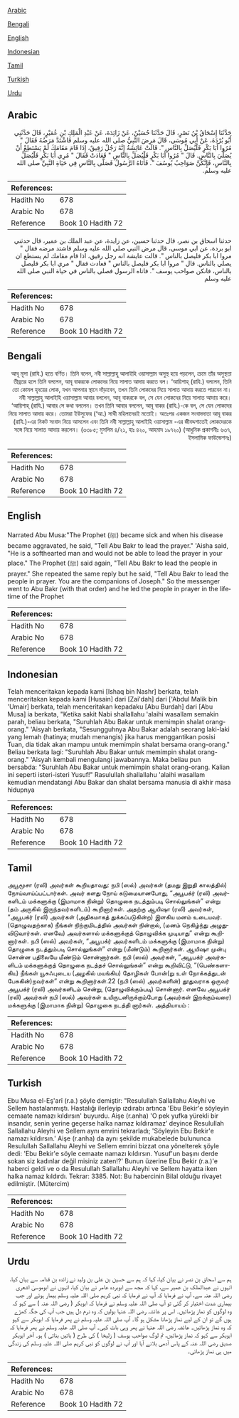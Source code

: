 [Arabic](#arabic)

[Bengali](#bengali)

[English](#english)

[Indonesian](#indonesian)

[Tamil](#tamil)

[Turkish](#turkish)

[Urdu](#urdu)

## Arabic


<div dir="rtl" lang="ar" style={{fontSize:'larger',backgroundColor:'#f8f9fa',padding:20}}>
حَدَّثَنَا إِسْحَاقُ بْنُ نَصْرٍ، قَالَ حَدَّثَنَا حُسَيْنٌ، عَنْ زَائِدَةَ، عَنْ عَبْدِ الْمَلِكِ بْنِ عُمَيْرٍ، قَالَ حَدَّثَنِي أَبُو بُرْدَةَ، عَنْ أَبِي مُوسَى، قَالَ مَرِضَ النَّبِيُّ صلى الله عليه وسلم فَاشْتَدَّ مَرَضُهُ فَقَالَ ‏"‏ مُرُوا أَبَا بَكْرٍ فَلْيُصَلِّ بِالنَّاسِ ‏"‏‏.‏ قَالَتْ عَائِشَةُ إِنَّهُ رَجُلٌ رَقِيقٌ، إِذَا قَامَ مَقَامَكَ لَمْ يَسْتَطِعْ أَنْ يُصَلِّيَ بِالنَّاسِ‏.‏ قَالَ ‏"‏ مُرُوا أَبَا بَكْرٍ فَلْيُصَلِّ بِالنَّاسِ ‏"‏ فَعَادَتْ فَقَالَ ‏"‏ مُرِي أَبَا بَكْرٍ فَلْيُصَلِّ بِالنَّاسِ، فَإِنَّكُنَّ صَوَاحِبُ يُوسُفَ ‏"‏‏.‏ فَأَتَاهُ الرَّسُولُ فَصَلَّى بِالنَّاسِ فِي حَيَاةِ النَّبِيِّ صلى الله عليه وسلم‏.‏
</div>
<div style={{backgroundColor:'#f8f9fa',padding:20, marginBottom: 10}}><table> <thead> <tr> <th>References:</th> <th></th> </tr> </thead> <tbody><tr><td>Hadith No</td><td>678</td></tr><tr><td>Arabic No</td><td>678</td></tr><tr><td>Reference</td><td>Book 10 Hadith 72</td></tr></tbody></table></div>


<div dir="rtl" lang="ar" style={{fontSize:'larger',backgroundColor:'#f8f9fa',padding:20}}>
حدثنا اسحاق بن نصر، قال حدثنا حسين، عن زايدة، عن عبد الملك بن عمير، قال حدثني ابو بردة، عن ابي موسى، قال مرض النبي صلى الله عليه وسلم فاشتد مرضه فقال " مروا ابا بكر فليصل بالناس ". قالت عايشة انه رجل رقيق، اذا قام مقامك لم يستطع ان يصلي بالناس. قال " مروا ابا بكر فليصل بالناس " فعادت فقال " مري ابا بكر فليصل بالناس، فانكن صواحب يوسف ". فاتاه الرسول فصلى بالناس في حياة النبي صلى الله عليه وسلم
</div>
<div style={{backgroundColor:'#f8f9fa',padding:20, marginBottom: 10}}><table> <thead> <tr> <th>References:</th> <th></th> </tr> </thead> <tbody><tr><td>Hadith No</td><td>678</td></tr><tr><td>Arabic No</td><td>678</td></tr><tr><td>Reference</td><td>Book 10 Hadith 72</td></tr></tbody></table></div>

## Bengali


<div dir="rtl" lang="bn" style={{fontSize:'larger',backgroundColor:'#f8f9fa',padding:20}}>
আবূ মূসা (রাযি.) হতে বর্ণিত। তিনি বলেন, নবী সাল্লাল্লাহু আলাইহি ওয়াসাল্লাম অসুস্থ হয়ে পড়লেন, ক্রমে তাঁর অসুস্থতা তীব্রতর হলে তিনি বললেন, আবূ বাকরকে লোকদের নিয়ে সালাত আদায় করতে বল। ‘আয়িশাহ্ (রাযি.) বললেন, তিনি তো কোমল হৃদয়ের লোক, যখন আপনার স্থানে দাঁড়াবেন, তখন তিনি লোকদের নিয়ে সালাত আদায় করতে পারবেন না। নবী সাল্লাল্লাহু আলাইহি ওয়াসাল্লাম আবার বললেন, আবূ বাকরকে বল, সে যেন লোকদের নিয়ে সালাত আদায় করে। ‘আয়িশাহ্ (রাযি.) আবার সে কথা বললেন। তখন তিনি আবার বললেন, আবূ বাকর (রাযি.)-কে বল, সে যেন লোকদের নিয়ে সালাত আদায় করে। তোমরা ইউসুফের (‘আ.) সাথী মহিলাদেরই মতোই। অতঃপর একজন সংবাদদাতা আবূ বাকর (রাযি.)-এর নিকট সংবাদ নিয়ে আসলেন এবং তিনি নবী সাল্লাল্লাহু আলাইহি ওয়াসাল্লাম -এর জীবদ্দশাতেই লোকদেরকে সঙ্গে নিয়ে সালাত আদায় করলেন। (৩৩৮৫; মুসলিম ৪/২১, হাঃ ৪২০, আহমাদ ১৯৭২০) (আধুনিক প্রকাশনীঃ ৬৩৭, ইসলামিক ফাউন্ডেশনঃ)
</div>
<div style={{backgroundColor:'#f8f9fa',padding:20, marginBottom: 10}}><table> <thead> <tr> <th>References:</th> <th></th> </tr> </thead> <tbody><tr><td>Hadith No</td><td>678</td></tr><tr><td>Arabic No</td><td>678</td></tr><tr><td>Reference</td><td>Book 10 Hadith 72</td></tr></tbody></table></div>

## English


<div dir="ltr" lang="en" style={{fontSize:'larger',backgroundColor:'#f8f9fa',padding:20}}>
Narrated Abu Musa:"The Prophet (ﷺ) became sick and when his disease became aggravated, he said, "Tell Abu Bakr to lead the prayer." 'Aisha said, "He is a softhearted man and would not be able to lead the prayer in your place." The Prophet (ﷺ) said again, "Tell Abu Bakr to lead the people in prayer." She repeated the same reply but he said, "Tell Abu Bakr to lead the people in prayer. You are the companions of Joseph." So the messenger went to Abu Bakr (with that order) and he led the people in prayer in the lifetime of the Prophet
</div>
<div style={{backgroundColor:'#f8f9fa',padding:20, marginBottom: 10}}><table> <thead> <tr> <th>References:</th> <th></th> </tr> </thead> <tbody><tr><td>Hadith No</td><td>678</td></tr><tr><td>Arabic No</td><td>678</td></tr><tr><td>Reference</td><td>Book 10 Hadith 72</td></tr></tbody></table></div>

## Indonesian


<div dir="ltr" lang="id" style={{fontSize:'larger',backgroundColor:'#f8f9fa',padding:20}}>
Telah menceritakan kepada kami [Ishaq bin Nashr] berkata, telah menceritakan kepada kami [Husain] dari [Zai'dah] dari ['Abdul Malik bin 'Umair] berkata, telah menceritakan kepadaku [Abu Burdah] dari [Abu Musa] ia berkata, "Ketika sakit Nabi shallallahu 'alaihi wasallam semakin parah, beliau berkata, "Suruhlah Abu Bakar untuk memimpin shalat orang-orang." 'Aisyah berkata, "Sesungguhnya Abu Bakar adalah seorang laki-laki yang lemah (hatinya; mudah menangis) jika harus menggantikan posisi Tuan, dia tidak akan mampu untuk memimpin shalat bersama orang-orang." Beliau berkata lagi: "Suruhlah Abu Bakar untuk memimpin shalat orang-orang." 'Aisyah kembali mengulangi jawabannya. Maka beliau pun bersabda: "Suruhlah Abu Bakar untuk memimpin shalat orang-orang. Kalian ini seperti isteri-isteri Yusuf!" Rasulullah shallallahu 'alaihi wasallam kemudian mendatangi Abu Bakar dan shalat bersama manusia di akhir masa hidupnya
</div>
<div style={{backgroundColor:'#f8f9fa',padding:20, marginBottom: 10}}><table> <thead> <tr> <th>References:</th> <th></th> </tr> </thead> <tbody><tr><td>Hadith No</td><td>678</td></tr><tr><td>Arabic No</td><td>678</td></tr><tr><td>Reference</td><td>Book 10 Hadith 72</td></tr></tbody></table></div>

## Tamil


<div dir="ltr" lang="ta" style={{fontSize:'larger',backgroundColor:'#f8f9fa',padding:20}}>
அபூமூசா (ரலி) அவர்கள் கூறியதாவது: நபி (ஸல்) அவர்கள் (தமது இறுதி காலத்தில்) நோய்வாய்ப்பட்டார்கள். அவர் களது நோய் கடுமையானபோது, “அபூபக்ர் (ரலி) அவர்களிடம் மக்களுக்கு (இமாமாக நின்று) தொழுகை நடத்தும்படி சொல்லுங்கள்” என்று (தம் அருகில் இருந்தவர்களிடம்) கூறினார்கள். அதற்கு ஆயிஷா (ரலி) அவர்கள், “அபூபக்ர் (ரலி) அவர்கள் (அதிகமாகத் துக்கப்படுகின்ற) இளகிய மனம் உடையவர். (தொழுவதற்காக) நீங்கள் நிற்குமிடத்தில் அவர்கள் நின்றால், (மனம் நெகிழ்ந்து அழுதுவிடுவார்கள். எனவே) அவர்களால் மக்களுக்குத் தொழுவிக்க முடியாது” என்று கூறினார்கள். நபி (ஸல்) அவர்கள், “அபூபக்ர் அவர்களிடம் மக்களுக்கு (இமாமாக நின்று) தொழுகை நடத்தும்படி சொல்லுங்கள்” என்று (மீண்டும்) கூறினார்கள். ஆயிஷா முன்பு சொன்ன பதிலையே மீண்டும் சொன்னார்கள். நபி (ஸல்) அவர்கள், “அபூபக்ர் அவர்களிடம் மக்களுக்குத் தொழுகை நடத்தச் சொல்லுங்கள்” என்று கூறிவிட்டு, “(பெண்களாகிய) நீங்கள் யூசுஃபுடைய (அழகில் மயங்கிய) தோழிகள் போன்(று உள் நோக்கத்துடன் பேசுகின்)றவர்கள்” என்று கூறினார்கள்.22 (நபி (ஸல்) அவர்களின்) தூதுவராக ஒருவர் அபூபக்ர் (ரலி) அவர்களிடம் சென்று, (தொழுவிக்கும்படி) சொன்னார். எனவே அபூபக்ர் (ரலி) அவர்கள் நபி (ஸல்) அவர்கள் உயிருடனிருக்கும்போது (அவர்கள் இறக்கும்வரை) மக்களுக்கு (இமாமாக நின்று) தொழுகை நடத்தி னார்கள். அத்தியாயம் :
</div>
<div style={{backgroundColor:'#f8f9fa',padding:20, marginBottom: 10}}><table> <thead> <tr> <th>References:</th> <th></th> </tr> </thead> <tbody><tr><td>Hadith No</td><td>678</td></tr><tr><td>Arabic No</td><td>678</td></tr><tr><td>Reference</td><td>Book 10 Hadith 72</td></tr></tbody></table></div>

## Turkish


<div dir="ltr" lang="tr" style={{fontSize:'larger',backgroundColor:'#f8f9fa',padding:20}}>
Ebu Musa el-Eş'arî (r.a.) şöyle demiştir: "Resulullah Sallallahu Aleyhi ve Sellem hastalanmıştı. Hastalığı ilerleyip ızdırabı artınca 'Ebu Bekir'e söyleyin cemaate namazı kıldırsın' buyurdu. Aişe (r.anha) 'O pek yufka yürekli bir insandır, senin yerine geçerse halka namaz kıldıramaz’ deyince Resulullah Sallallahu Aleyhi ve Sellem aynı emrini tekrarladı; 'Söyleyin Ebu Bekir'e namazı kıldırsın.' Aişe (r.anha) da aynı şekilde mukabelede bulununca Resulullah Sallallahu Aleyhi ve Sellem emrini bizzat ona yönelterek şöyle dedi: 'Ebu Bekir'e söyle cemaate namazı kıldırsın. Yusuf'un başını derde sokan siz kadınlar değil misiniz zaten!?' Bunun üzerine Ebu Bekir (r.a.)'e haberci geldi ve o da Resulullah Sallallahu Aleyhi ve Sellem hayatta iken halka namaz kıldırdı. Tekrar: 3385. Not: Bu habercinin Bilal olduğu rivayet edilmiştir. (Mütercim)
</div>
<div style={{backgroundColor:'#f8f9fa',padding:20, marginBottom: 10}}><table> <thead> <tr> <th>References:</th> <th></th> </tr> </thead> <tbody><tr><td>Hadith No</td><td>678</td></tr><tr><td>Arabic No</td><td>678</td></tr><tr><td>Reference</td><td>Book 10 Hadith 72</td></tr></tbody></table></div>

## Urdu


<div dir="rtl" lang="ur" style={{fontSize:'larger',backgroundColor:'#f8f9fa',padding:20}}>
ہم سے اسحاق بن نصر نے بیان کیا، کہا کہ ہم سے حسین بن علی بن ولید نے زائدہ بن قدامہ سے بیان کیا، انہوں نے عبدالملک بن عمیر سے، کہا کہ مجھ سے ابوبردہ عامر نے بیان کیا، انہوں نے ابوموسیٰ اشعری رضی اللہ عنہ سے، آپ نے فرمایا کہ آپ نے فرمایا کہ نبی کریم صلی اللہ علیہ وسلم بیمار ہوئے اور جب بیماری شدت اختیار کر گئی تو آپ صلی اللہ علیہ وسلم نے فرمایا کہ ابوبکر ( رضی اللہ عنہ ) سے کہو کہ وہ لوگوں کو نماز پڑھائیں۔ اس پر عائشہ رضی اللہ عنہا بولیں کہ وہ نرم دل ہیں جب آپ کی جگہ کھڑے ہوں گے تو ان کے لیے نماز پڑھانا مشکل ہو گا۔ آپ صلی اللہ علیہ وسلم نے پھر فرمایا کہ ابوبکر سے کہو کہ وہ نماز پڑھائیں۔ عائشہ رضی اللہ عنہا نے پھر وہی بات کہی۔ آپ صلی اللہ علیہ وسلم نے پھر فرمایا کہ ابوبکر سے کہو کہ نماز پڑھائیں، تم لوگ صواحب یوسف ( زلیخا ) کی طرح ( باتیں بناتی ) ہو۔ آخر ابوبکر صدیق رضی اللہ عنہ کے پاس آدمی بلانے آیا اور آپ نے لوگوں کو نبی کریم صلی اللہ علیہ وسلم کی زندگی میں ہی نماز پڑھائی۔
</div>
<div style={{backgroundColor:'#f8f9fa',padding:20, marginBottom: 10}}><table> <thead> <tr> <th>References:</th> <th></th> </tr> </thead> <tbody><tr><td>Hadith No</td><td>678</td></tr><tr><td>Arabic No</td><td>678</td></tr><tr><td>Reference</td><td>Book 10 Hadith 72</td></tr></tbody></table></div>